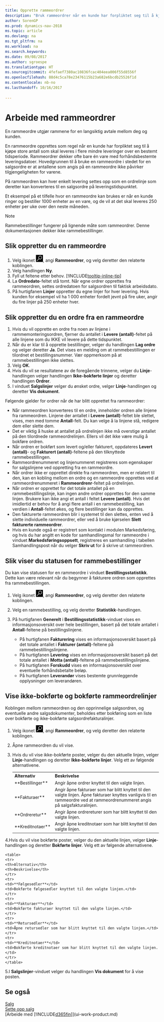 ```yaml
---
title: Opprette rammeordrer
description: "Bruk rammeordrer når en kunde har forpliktet seg til å kjøpe store antall som skal leveres i flere mindre leveringer over en bestemt tidsperiode."
author: SorenGP
ms.prod: dynamics-nav-2018
ms.topic: article
ms.devlang: na
ms.tgt_pltfrm: na
ms.workload: na
ms.search.keywords: 
ms.date: 09/08/2017
ms.author: sgroespe
ms.translationtype: HT
ms.sourcegitcommit: 4fefaef7380ac10836fcac404eea006f55d8556f
ms.openlocfilehash: 88d4c5ca78e23476115b23a682e6bcdb25526f1d
ms.contentlocale: nb-no
ms.lasthandoff: 10/16/2017

---
```

# <a name="how-to-work-with-blanket-sales-orders"></a>Arbeide med rammeordrer
En rammeordre utgjør rammene for en langsiktig avtale mellom deg og kunden.

En rammeordre opprettes som regel når en kunde har forpliktet seg til å kjøpe store antall som skal leveres i flere mindre leveringer over en bestemt tidsperiode. Rammeordrer dekker ofte bare én vare med forhåndsbestemte leveringsdatoer. Hovedgrunnen til å bruke en rammeordre i stedet for en salgsordre er at antallene som angis på en rammeordre ikke påvirker tilgjengeligheten for varene.

På rammeordren kan hver enkelt levering settes opp som en ordrelinje som deretter kan konverteres til en salgsordre på leveringstidspunktet.

Et eksempel på et tilfelle hvor en rammeordre kan brukes er når en kunde ringer og bestiller 1000 enheter av en vare, og de vil at det skal leveres 250 enheter per uke over den neste måneden.

> [!NOTE]
> Rammebestillinger fungerer på lignende måte som rammeordrer. Denne dokumentasjonen dekker ikke rammebestillinger.

## <a name="to-create-a-blanket-sales-order"></a>Slik oppretter du en rammeordre  
1. Velg ikonet ![Søk etter side eller rapport](media/ui-search/search_small.png "Søk etter side eller rapport"), angi **Rammeordrer**, og velg deretter den relaterte koblingen.  
2. Velg handlingen **Ny**.  
3. Fyll ut feltene etter behov. [!INCLUDE[tooltip-inline-tip](includes/tooltip-inline-tip_md.md)]
4.  La **Ordredato**-feltet stå tomt. Når egne ordrer opprettes fra rammeordren, settes ordredatoen for salgsordren til faktisk arbeidsdato.
5. På hurtigfanen **Linjer** oppretter du egne linjer for hver levering. Hvis kunden for eksempel vil ha 1&#160;000 enheter fordelt jevnt på fire uker, angir du fire linjer på 250 enheter hver.   

## <a name="to-create-a-sales-order-from-a-blanket-sales-order"></a>Slik oppretter du en ordre fra en rammeordre  

1.  Hvis du vil opprette en ordre fra noen av linjene i rammemonteringsordren, fjerner du antallet i **Levere (antall)**-feltet på alle linjene som du IKKE vil levere på dette tidspunktet.  
2.  Når du er klar til å opprette bestillinger, velger du handlingen **Lag ordre** og velger deretter **Ja**. Det vises en melding om at rammebestillingen er tilordnet et bestillingsnummer. Vær oppmerksom på at rammebestillingen ikke slettes.  
3.  Velg **OK**.  
4.  Hvis du vil se resultatene av de foregående trinnene, velger du **Linje**-handlingen velger handlingen **Ikke-bokførte linjer** og deretter handlingen **Ordrer**.  
5.  I vinduet **Salgslinjer** velger du ønsket ordre, velger **Linje**-handlingen og deretter **Vis dokument**.  

Følgende gjelder for ordrer når de har blitt opprettet fra rammeordrer:  

- Når rammeordren konverteres til en ordre, inneholder ordren alle linjene fra rammeordren. Linjene der antallet i **Levere (antall)**-feltet ble slettet, vises, men med tomme **Antall**-felt. Du kan velge å la linjene stå, redigere dem eller slette dem.  
- Det er viktig å huske at antallet på ordrelinjen ikke må overstige antallet på den tilordnede rammeordrelinjen. Ellers vil det ikke være mulig å bokføre ordren.  
- Når ordren er bokført som levert og/eller fakturert, oppdateres **Levert (antall)**- og **Fakturert (antall)**-feltene på den tilknyttede rammebestillingen.  
- Rammeordrenummeret og linjenummeret registreres som egenskaper for salgslinjene ved oppretting fra en rammeordre.  
- Når ordrer ikke er opprettet direkte fra rammeordren, men er relatert til den, kan en kobling mellom en ordre og en rammeordre opprettes ved at rammeordrenummeret i **Rammeordrenr**-feltet på ordrelinjen.  
- Når ordren er opprettet for det totale antallet på en rammebestillingslinje, kan ingen andre ordrer opprettes for den samme linjen. Brukere kan ikke angi et antall i feltet **Levere (antall)**. Hvis det imidlertid er behov for å angi flere antall i en rammebestilling, kan verdien i **Antall**-feltet økes, og flere bestillinger kan da opprettes.  
- Den fakturerte rammeordren blir i systemet til den slettes, enten ved å slette individuelle rammeordrer, eller ved å bruke kjørselen **Slett fakturerte rammeordrer**.  
- Hvis en kunde også er registrert som kontakt i modulen Markedsføring, og hvis du har angitt en kode for samhandlingsmal for rammeordre i vinduet **Markedsføringsoppsett**, registreres en samhandling i tabellen Samhandlingspost når du velger **Skriv ut** for å skrive ut rammeordren.

## <a name="to-view-the-status-of-a-blanket-purchase-order"></a>Slik viser du statusen for rammebestillinger  
Du kan vise statusen for en rammeordre i vinduet **Bestillingsstatistikk**. Dette kan være relevant når du begynner å fakturere ordren som opprettes fra rammebestillingen.  

1.  Velg ikonet ![Søk etter side eller rapport](media/ui-search/search_small.png "Søk etter side eller rapport"), angi **Rammeordrer**, og velg deretter den relaterte koblingen.  
2.  Velg en rammebestilling, og velg deretter **Statistikk**-handlingen.  
3.  På hurtigfanen **Generelt** i **Bestillingsstatistikk**-vinduet vises en informasjonsoversikt over hele bestillingen, basert på det totale antallet i **Antall**-feltene på bestillingslinjene.  

    - På hurtigfanen **Fakturering** vises en informasjonsoversikt basert på det totale antallet i **Fakturer (antall)**-feltene på rammebestillingslinjene.  
    - På hurtigfanen **Levering** vises en informasjonsoversikt basert på det totale antallet i **Motta (antall)**-feltene på rammebestillingslinjene.  
    - På hurtigfanen **Forskudd** vises en informasjonsoversikt over eventuelle forhåndsbetalte beløp.  
    - På hurtigfanen **Leverandør** vises bestemte grunnleggende opplysninger om leverandøren.    

## <a name="to-view-unposted-and-posted-blanket-sales-order-lines"></a>Vise ikke-bokførte og bokførte rammeordrelinjer   
Koblingen mellom rammeordren og den opprinnelige salgsordren, og eventuelle andre salgsdokumenter, beholdes etter bokføring som en liste over bokførte og ikke-bokførte salgsordrefakturalinjer.  

1. Velg ikonet ![Søk etter side eller rapport](media/ui-search/search_small.png "Søk etter side eller rapport"), angi **Rammeordrer**, og velg deretter den relaterte koblingen.
2. Åpne rammeordren du vil vise.
3. Hvis du vil vise ikke-bokførte poster, velger du den aktuelle linjen, velger **Linje**-handlingen og deretter **Ikke-bokførte linjer**. Velg ett av følgende alternativene.  

    <table>
    <tr>
    <th>Alternativ</th>
    <th>Beskrivelse</th>
    </tr>
    <tr>
    <td>**Bestillinger**</td>
    <td>Angir åpne ordrer knyttet til den valgte linjen.</td>
    </tr>
    <tr>
    <td>**Fakturaer**</td>
    <td>Angir åpne fakturaer som har blitt knyttet til den valgte linjen. Åpne fakturaer knyttes vanligvis til en rammeordre ved at rammeordrenummeret angis på salgsfakturalinjen.</td>
    </tr>
    <tr>
    <td>**Ordreretur**</td>
    <td>Angir åpne ordrereturer som har blitt knyttet til den valgte linjen.</td>
    </tr>
    <tr>
    <td>**Kreditnotaer**</td>
    <td>Angir åpne kreditnotaer som har blitt knyttet til den valgte linjen.</td>
    </tr>
    </table>
4.Hvis du vil vise bokførte poster, velger du den aktuelle linjen, velger **Linje**-handlingen og deretter **Bokførte linjer**. Velg ett av følgende alternativene.  

    <table>
    <tr>
    <th>Alternativ</th>
    <th>Beskrivelse</th>
    </tr>
    <tr>
    <td>**Følgesedler**</td>
    <td>Bokførte følgesedler knyttet til den valgte linjen.</td>
    </tr>
    <tr>
    <td>**Fakturaer**</td>
    <td>Bokførte fakturaer knyttet til den valgte linjen.</td>
    </tr>
    <tr>
    <td>**Retursedler**</td>
    <td>Åpne retursedler som har blitt knyttet til den valgte linjen.</td>
    </tr>
    <tr>
    <td>**Kreditnotaer**</td>
    <td>Bokførte kreditnotaer som har blitt knyttet til den valgte linjen.</td>
    </tr>
    </table>
5.I **Salgslinjer**-vinduet velger du handlingen **Vis dokument** for å vise posten.

## <a name="see-also"></a>Se også
[Salg](sales-manage-sales.md)  
[Sette opp salg](sales-setup-sales.md)  
[Arbeide med [!INCLUDE[d365fin](includes/d365fin_md.md)]](ui-work-product.md)

